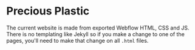 # Precious Plastic

The current website is made from exported Webflow HTML, CSS and JS. There is no templating like Jekyll so if you make a change to one of the pages, you'll need to make that change on all `.html` files.